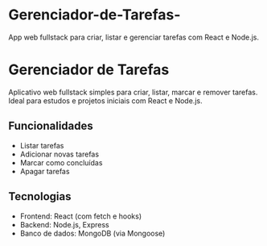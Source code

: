 # Gerenciador-de-Tarefas-
App web fullstack para criar, listar e gerenciar tarefas com React e Node.js.

# Gerenciador de Tarefas

Aplicativo web fullstack simples para criar, listar, marcar e remover tarefas. Ideal para estudos e projetos iniciais com React e Node.js.

## Funcionalidades

- Listar tarefas
- Adicionar novas tarefas
- Marcar como concluídas
- Apagar tarefas

## Tecnologias

- Frontend: React (com fetch e hooks)
- Backend: Node.js, Express
- Banco de dados: MongoDB (via Mongoose)
